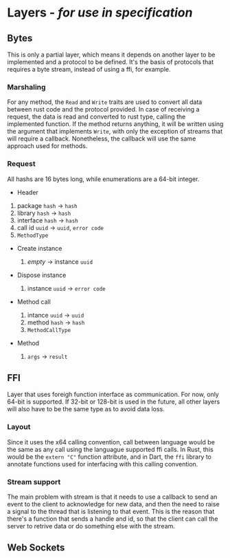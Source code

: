 # Layers - *for use in specification*

## Bytes

This is only a partial layer, which means it depends on another layer to be implemented and a protocol to be defined.
It's the basis of protocols that requires a byte stream, instead of using a ffi, for example.

### Marshaling

For any method, the `Read` and `Write` traits are used to convert all data between rust code and the protocol provided. In case of receiving a request, the data is read and converted to rust type, calling the implemented function. If the method returns anything, it will be written using the argument that implements `Write`, with only the exception of streams that will require a callback. Nonetheless, the callback will use the same approach used for methods.

### Request

All hashs are 16 bytes long, while enumerations are a 64-bit integer.

* Header

1. package `hash` -> `hash`
2. library `hash` -> `hash`
3. interface `hash` -> `hash`
4. call id `uuid` -> `uuid`, `error code`
5. `MethodType`

* Create instance

    1. *empty* -> instance `uuid`

* Dispose instance

    1. instance `uuid` -> `error code`

* Method call

    1. intance `uuid` -> `uuid`
    2. method `hash` ->  `hash`
    3. `MethodCallType`

* Method

    1. `args` -> `result`


## FFI

Layer that uses foreigh function interface as communication. For now, only 64-bit is supported. If 32-bit or 128-bit is used in the future, all other layers will also have to be the same type as to avoid data loss.

### Layout

Since it uses the x64 calling convention, call between language would be the same as any call using the languague supported ffi calls. In Rust, this would be the `extern "C"` function attribute, and in Dart, the `ffi` library to annotate functions used for interfacing with this calling convention.

### Stream support

The main problem with stream is that it needs to use a callback to send an event to the client to acknowledge for new data, and then the need to raise a signal to the thread that is listening to that event. This is the reason that there's a function that sends a handle and id, so that the client can call the server to retrive data or do something else with the stream.

## Web Sockets

